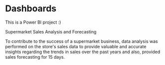 # Dashboards

This is a Power BI project :)

Supermarket Sales Analysis and Forecasting

To contribute to the success of a supermarket business, data analysis was performed on the store's sales data to provide valuable and accurate insights regarding the trends in sales over the past years and also, provided sales forecasting for 15 days.
